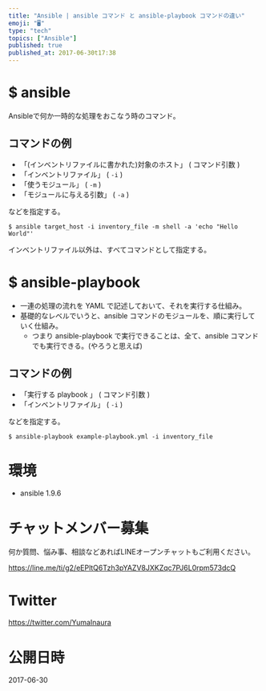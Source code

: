 ```yaml
---
title: "Ansible | ansible コマンド と ansible-playbook コマンドの違い"
emoji: "🖥"
type: "tech"
topics: ["Ansible"]
published: true
published_at: 2017-06-30t17:38
---
```


# $ ansible

Ansibleで何か一時的な処理をおこなう時のコマンド。

## コマンドの例


- 「(インベントリファイルに書かれた)対象のホスト」 ( コマンド引数 )
- 「インベントリファイル」 ( `-i` )
- 「使うモジュール」 ( `-m` )
- 「モジュールに与える引数」 ( `-a` )

などを指定する。

```
$ ansible target_host -i inventory_file -m shell -a 'echo "Hello World"'
```

インベントリファイル以外は、すべてコマンドとして指定する。

# $ ansible-playbook

- 一連の処理の流れを YAML で記述しておいて、それを実行する仕組み。
- 基礎的なレベルでいうと、ansible コマンドのモジュールを、順に実行していく仕組み。
  - つまり ansible-playbook で実行できることは、全て、ansible コマンドでも実行できる。(やろうと思えば)

## コマンドの例

- 「実行する playbook 」 ( コマンド引数 )
- 「インベントリファイル」 ( `-i` )

などを指定する。
```
$ ansible-playbook example-playbook.yml -i inventory_file
```

# 環境

- ansible 1.9.6








<!-- Update From Qiita API -->

# チャットメンバー募集


何か質問、悩み事、相談などあればLINEオープンチャットもご利用ください。

https://line.me/ti/g2/eEPltQ6Tzh3pYAZV8JXKZqc7PJ6L0rpm573dcQ





# Twitter


https://twitter.com/YumaInaura


<!-- Update From Qiita API -->



# 公開日時

2017-06-30
